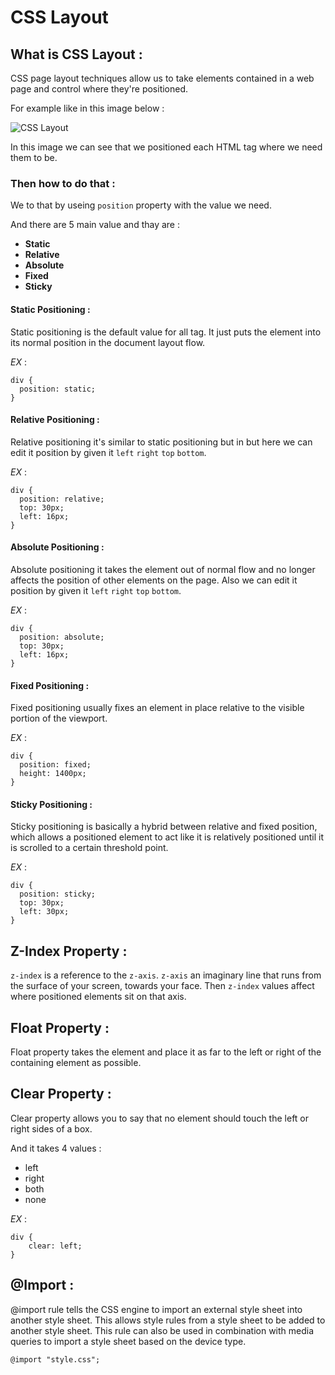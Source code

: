 # CSS Layout
## What is CSS Layout :
CSS page layout techniques allow us to take elements contained in a web page and control where they're positioned.

For example like in this image below :

![CSS Layout](https://cdn.codecoda.com/themes/user/site/default/asset/img/blog/CSS-layout-1.png)

In this image we can see that we positioned each HTML tag where we need them to be.

### Then how to do that :
We to that by useing `position` property with the value we need.

And there are 5 main value and thay are :
* **Static**
* **Relative**
* **Absolute**
* **Fixed**
* **Sticky**

#### Static Positioning :
Static positioning is the default value for all tag. It just puts the element into its normal position in the document layout flow.

*EX* :

```
div {
  position: static;
}
```

#### Relative Positioning :
Relative positioning it's similar to static positioning but in but here we can edit it position by given it `left` `right` `top` `bottom`.

*EX* :

```
div {
  position: relative;
  top: 30px;
  left: 16px;
}
```

#### Absolute Positioning :
 Absolute positioning it takes the element out of normal flow and no longer affects the position of other elements on the page. Also we can edit it position by given it `left` `right` `top` `bottom`.

 *EX* :

```
div {
  position: absolute;
  top: 30px;
  left: 16px;
}
```

#### Fixed Positioning :
Fixed positioning usually fixes an element in place relative to the visible portion of the viewport.

 *EX* :

```
div {
  position: fixed;
  height: 1400px;
}
```

#### Sticky Positioning :
Sticky positioning is basically a hybrid between relative and fixed position, which allows a positioned element to act like it is relatively positioned until it is scrolled to a certain threshold point.

*EX* :

```
div {
  position: sticky;
  top: 30px;
  left: 30px;
}
```

## Z-Index Property :
`z-index` is a reference to the `z-axis`. `z-axis` an imaginary line that runs from the surface of your screen, towards your face. Then `z-index` values affect where positioned elements sit on that axis.

## Float Property :
Float property takes the element and place it as far to the left or right of the containing element as possible. 

## Clear Property : 
Clear property allows you to say that no element should touch the left or right sides of a box.

And it takes 4 values :
* left
* right
* both
* none

*EX* :

```
div {
    clear: left;
}
```

## @Import :
@import rule tells the CSS engine to import an external style sheet into another style sheet. This allows style rules from a style sheet to be added to another style sheet. This rule can also be used in combination with media queries to import a style sheet based on the device type.

`@import "style.css";`
